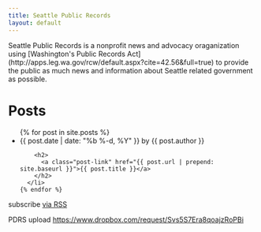 ```yaml
---
title: Seattle Public Records
layout: default
---
```

<div class="home">
  <p>Seattle Public Records is a nonprofit news and advocacy oraganization using [Washington's Public Records Act](http://apps.leg.wa.gov/rcw/default.aspx?cite=42.56&full=true) to provide the public as much news and information about Seattle related government as possible.</p>
  <h1 class="page-heading">Posts</h1>

  <ul class="post-list">
    {% for post in site.posts %}
      <li>
        {{ post.date | date: "%b %-d, %Y" }} by {{ post.author }} 

        <h2>
          <a class="post-link" href="{{ post.url | prepend: site.baseurl }}">{{ post.title }}</a>
        </h2>
      </li>
    {% endfor %}
  </ul>

  <p class="rss-subscribe">subscribe <a href="{{ " feed.xml"="" |="" prepend:="" site.baseurl="" }}"="">via RSS</a></p>
PDRS upload <a href="https://www.dropbox.com/request/Svs5S7Era8qoajzRoPBi">https://www.dropbox.com/request/Svs5S7Era8qoajzRoPBi</a>
</div>
